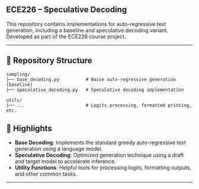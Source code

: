 ## ECE226 – Speculative Decoding

This repository contains implementations for auto-regressive text generation, including a baseline and speculative decoding variant. Developed as part of the ECE226 course project.

---

## 📁 Repository Structure

```text
sampling/
├── base_decoding.py          # Naive auto-regressive generation (baseline)
├── speculative_decoding.py   # Speculative decoding implementation

utils/
├── ...                       # Logits processing, formatted printing, etc.
```

## 📌 Highlights

- **Base Decoding**: Implements the standard greedy auto-regressive text generation using a language model.
- **Speculative Decoding**: Optimized generation technique using a draft and target model to accelerate inference.
- **Utility Functions**: Helpful tools for processing logits, formatting outputs, and other common tasks.

---
